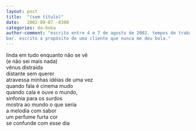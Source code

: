 ```yaml
---
layout: post
title:  "(sem título)"
date:   2002-08-07 -0300
categories: da-boba
author-comment: "escrito entre 4 e 7 de agosto de 2002. tempos de trabalhar no
bar. escrito a propósito de uma cliente que nunca me deu bola."
---
```


<!--more-->

linda em tudo enquanto não se vê  
(e não sei mais nada)  
vênus distraída  
distante sem querer  
atravessa minhas idéias de uma vez  
quando fala é cinema mudo  
quando cala e ouve o mundo,  
sinfonia para os surdos  
mostra ao mundo o que seria  
a melodia com sabor  
um perfume furta cor  
se confunde com esse dia  
